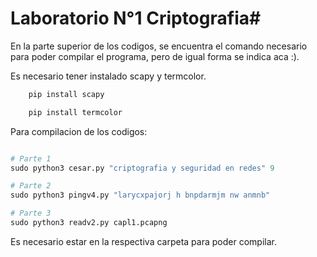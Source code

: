 # Laboratorio N°1 Criptografia#

En la parte superior de los codigos, se encuentra el comando necesario para poder compilar el programa, pero de igual forma se indica aca :).

Es necesario tener instalado scapy y termcolor.


```bash
    pip install scapy
```

```bash
    pip install termcolor
```

Para compilacion de los codigos:


```python

# Parte 1
sudo python3 cesar.py "criptografia y seguridad en redes" 9

# Parte 2
sudo python3 pingv4.py "larycxpajorj h bnpdarmjm nw anmnb"

# Parte 3
sudo python3 readv2.py capl1.pcapng
```

Es necesario estar en la respectiva carpeta para poder compilar.
